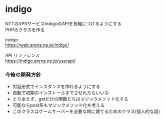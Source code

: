 # indigo
NTTのVPSサービスIndigoのAPIを気軽につけるようにする<br>
PHPのクラスを作る

indigo<br>
https://web.arena.ne.jp/indigo/

API リファレンス<br>
https://indigo.arena.ne.jp/userapi/

### 今後の開発方針
- 対話形式でインスタンスを作れるようにする
- 自動で初期のインストールまでさせれたらいいな
- とりあえず、getだけの関数たちはマジックメソッド化する
- 可能ならpost系もマジックメソッド化を考える
- このクラスはゲームサーバーを必要な時に建てるためのクラス(個人的な話)
